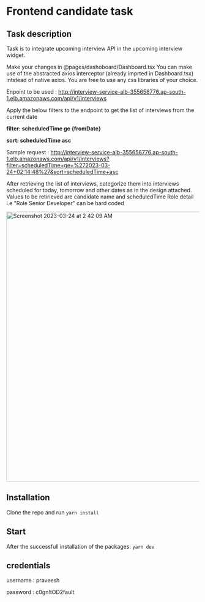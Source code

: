 # Frontend candidate task

## Task description

Task is to integrate upcoming interview API in the upcoming interview widget.

Make your changes in @pages/dashoboard/Dashboard.tsx
You can make use of the abstracted axios interceptor (already imprted in Dashboard.tsx) intstead of native axios.
You are free to use any css libraries of your choice.

Enpoint to be used : http://interview-service-alb-355656776.ap-south-1.elb.amazonaws.com/api/v1/interviews

Apply the below filters to the endpoint to get the list of interviews from the current date

**filter: scheduledTime ge {fromDate}** <br />

**sort: scheduledTime asc** <br />

Sample request : http://interview-service-alb-355656776.ap-south-1.elb.amazonaws.com/api/v1/interviews?filter=scheduledTime+ge+%272023-03-24+02:14:48%27&sort=scheduledTime+asc

After retrieving the list of interviews, categorize them into interviews scheduled for today, tomorrow and other dates as in the design attached.
Values to be retirieved are candidate name and scheduledTime
Role detail i.e "Role Senior Developer" can be hard coded

<img width="705" alt="Screenshot 2023-03-24 at 2 42 09 AM" src="https://user-images.githubusercontent.com/9131336/227364520-1a10031b-2387-4faf-bdde-0a0a78abdd7e.png">


## Installation

Clone the repo and run `yarn install`

## Start

After the successfull installation of the packages: `yarn dev`

## credentials

username : praveesh

password : c0gn!tOD2fault
